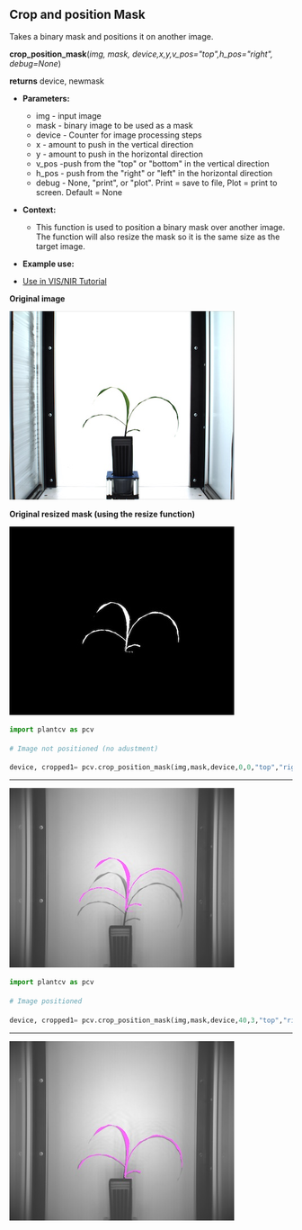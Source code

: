 ## Crop and position Mask

Takes a binary mask and positions it on another image. 

**crop_position_mask**(*img, mask, device,x,y,v_pos="top",h_pos="right", debug=None*)

**returns** device, newmask

- **Parameters:**
    - img - input image
    - mask - binary image to be used as a mask
    - device - Counter for image processing steps
    - x - amount to push in the vertical direction
    - y - amount to push in the horizontal direction
    - v_pos -push from the "top" or "bottom" in the vertical direction
    - h_pos - push from the "right" or "left" in the horizontal direction
    - debug - None, "print", or "plot". Print = save to file, Plot = print to screen. Default = None
- **Context:**
    - This function is used to position a binary mask over another image.
      The function will also resize the mask so it is the same size as the target image.
   
- **Example use:**
 - [Use in VIS/NIR Tutorial](vis_nir_tutorial.md)

**Original image**

![Screenshot](img/documentation_images/crop_position_mask/original_image.jpg)

**Original resized mask (using the resize function)**

![Screenshot](img/documentation_images/crop_position_mask/23_resize1.jpg)


```python
import plantcv as pcv

# Image not positioned (no adustment)

device, cropped1= pcv.crop_position_mask(img,mask,device,0,0,"top","right", debug="print")

```

****

![Screenshot](img/documentation_images/crop_position_mask/18_mask_overlay.jpg)


```python
import plantcv as pcv

# Image positioned

device, cropped1= pcv.crop_position_mask(img,mask,device,40,3,"top","right", debug="print")

```

****

![Screenshot](img/documentation_images/crop_position_mask/19_mask_overlay.jpg)
